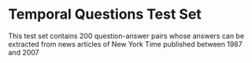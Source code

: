 # Temporal Questions Test Set
This test set contains 200 question-answer pairs whose answers can be extracted from news articles of New York Time published between 1987 and 2007
